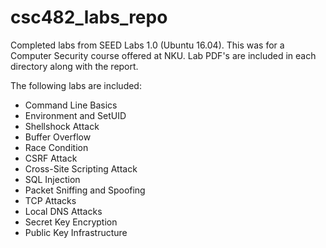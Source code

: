 # csc482_labs_repo
Completed labs from SEED Labs 1.0 (Ubuntu 16.04). This was for a Computer Security course offered at NKU. Lab PDF's are included in each directory along with the report.

The following labs are included:
* Command Line Basics
* Environment and SetUID
* Shellshock Attack
* Buffer Overflow
* Race Condition
* CSRF Attack
* Cross-Site Scripting Attack
* SQL Injection
* Packet Sniffing and Spoofing
* TCP Attacks
* Local DNS Attacks
* Secret Key Encryption
* Public Key Infrastructure
